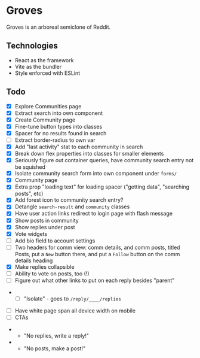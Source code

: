 # Groves

Groves is an arboreal semiclone of Reddit.

## Technologies

- React as the framework
- Vite as the bundler
- Style enforced with ESLint

## Todo

- [x] Explore Communities page
- [x] Extract search into own component
- [x] Create Community page
- [x] Fine-tune button types into classes
- [x] Spacer for no results found in search
- [ ] Extract border-radius to own var
- [x] Add "last activity" stat to each community in search
- [x] Break down flex properties into classes for smaller elements
- [x] Seriously figure out container queries, have community search entry not be squished
- [x] Isolate community search form into own component under `forms/`
- [x] Community page
- [x] Extra prop "loading text" for loading spacer ("getting data", "searching posts", etc)
- [x] Add forest icon to community search entry?
- [x] Detangle `search-result` and `community` classes
- [x] Have user action links redirect to login page with flash message
- [x] Show posts in community
- [x] Show replies under post
- [x] Vote widgets
- [ ] Add bio field to account settings
- [ ] Two headers for comm view: comm details, and comm posts, titled Posts, put a `New` button there, and put a `Follow` button on the comm details heading
- [x] Make replies collapsible
- [ ] Ability to vote on posts, too (!)
- [ ] Figure out what other links to put on each reply besides "parent"
- - [ ] "Isolate" - goes to `/reply/____/replies`
- [ ] Have white page span all device width on mobile
- [ ] CTAs
- - "No replies, write a reply!"
- - "No posts, make a post!"
